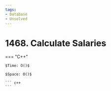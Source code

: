 ```yaml
---
tags:
- Database
- Unsolved
---
```



# 1468. Calculate Salaries

=== "C++"

    $Time: O()$

    $Space: O()$

    ``` c++
    ```